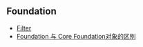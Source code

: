 ## Foundation

* [Filter](https://github.com/luckyvondoit/OC_Document/blob/master/Foundation/Filter.md)
* [Foundation 与 Core Foundation对象的区别](https://github.com/luckyvondoit/OC_Document/blob/master/Foundation/FoundationVSCoreFoundation.md)
